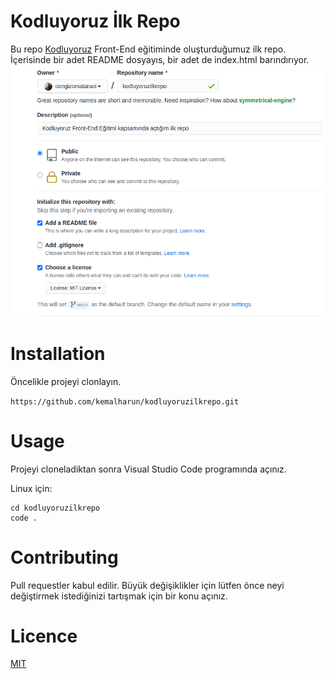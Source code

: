 # Kodluyoruz İlk Repo
Bu repo [Kodluyoruz](https://www.kodluyoruz.org/) Front-End eğitiminde oluşturduğumuz ilk repo. İçerisinde bir adet README dosyayıs, bir adet de index.html barındırıyor.
![](https://raw.githubusercontent.com/Kodluyoruz/taskforce/main/git/odev1/figures/github.png)

# Installation

Öncelikle projeyi clonlayın. 

`https://github.com/kemalharun/kodluyoruzilkrepo.git`


# Usage

Projeyi cloneladiktan sonra Visual Studio Code programında açınız.

Linux için:

```linux
cd kodluyoruzilkrepo
code .
```

# Contributing

Pull requestler kabul edilir. Büyük değişiklikler için lütfen önce neyi değiştirmek istediğinizi tartışmak için bir konu açınız.

# Licence

[MIT](https://choosealicense.com/licenses/mit/)